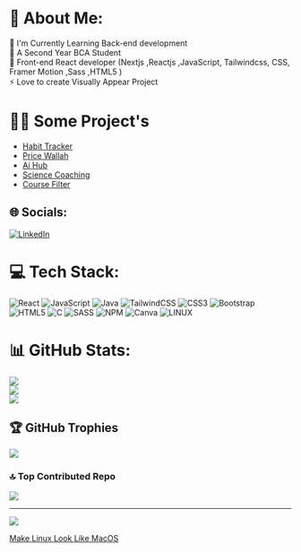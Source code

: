 # 💫 About Me:
🔭 I'm Currently Learning Back-end development<br>👯  A Second Year BCA Student <br>🌱  Front-end React developer (Nextjs ,Reactjs ,JavaScript, Tailwindcss, CSS, Framer Motion ,Sass ,HTML5 )<br>⚡ Love to create Visually Appear Project<br>
# 🤌🏼 Some Project's

- [Habit Tracker](https://habit-trackerr.vercel.app/)
- [Price Wallah](https://pricewallah.vercel.app/)
- [Ai Hub](https://aihubme.vercel.app/)
- [Science Coaching](https://sciencecoching.netlify.app/)
- [Course Filter](https://filter-course.vercel.app/)

## 🌐 Socials:
[![LinkedIn](https://img.shields.io/badge/LinkedIn-%230077B5.svg?logo=linkedin&logoColor=white)](https://linkedin.com/in/https://www.linkedin.com/in/vibhu-gupta-918042221/) 

# 💻 Tech Stack:
![React](https://img.shields.io/badge/react-%2320232a.svg?style=plastic&logo=react&logoColor=%2361DAFB) ![JavaScript](https://img.shields.io/badge/javascript-%23323330.svg?style=plastic&logo=javascript&logoColor=%23F7DF1E) ![Java](https://img.shields.io/badge/java-%23ED8B00.svg?style=plastic&logo=java&logoColor=white) ![TailwindCSS](https://img.shields.io/badge/tailwindcss-%2338B2AC.svg?style=plastic&logo=tailwind-css&logoColor=white) ![CSS3](https://img.shields.io/badge/css3-%231572B6.svg?style=plastic&logo=css3&logoColor=white) ![Bootstrap](https://img.shields.io/badge/bootstrap-%23563D7C.svg?style=plastic&logo=bootstrap&logoColor=white) ![HTML5](https://img.shields.io/badge/html5-%23E34F26.svg?style=plastic&logo=html5&logoColor=white) ![C](https://img.shields.io/badge/c-%2300599C.svg?style=plastic&logo=c&logoColor=white) ![SASS](https://img.shields.io/badge/SASS-hotpink.svg?style=plastic&logo=SASS&logoColor=white) ![NPM](https://img.shields.io/badge/NPM-%23000000.svg?style=plastic&logo=npm&logoColor=white) ![Canva](https://img.shields.io/badge/Canva-%2300C4CC.svg?style=plastic&logo=Canva&logoColor=white) ![LINUX](https://img.shields.io/badge/Linux-FCC624?style=plastic&logo=linux&logoColor=black)
# 📊 GitHub Stats:
![](https://github-readme-stats.vercel.app/api?username=viibhuGupta&theme=radical&hide_border=false&include_all_commits=true&count_private=true)<br/>
![](https://github-readme-streak-stats.herokuapp.com/?user=viibhuGupta&theme=radical&hide_border=false)<br/>
![](https://github-readme-stats.vercel.app/api/top-langs/?username=viibhuGupta&theme=radical&hide_border=false&include_all_commits=true&count_private=true&layout=compact)

## 🏆 GitHub Trophies
![](https://github-profile-trophy.vercel.app/?username=viibhuGupta&theme=dracula&no-frame=false&no-bg=false&margin-w=4)

### 🔝 Top Contributed Repo
![](https://github-contributor-stats.vercel.app/api?username=viibhuGupta&limit=5&theme=dracula&combine_all_yearly_contributions=true)

---
[![](https://visitcount.itsvg.in/api?id=viibhuGupta&icon=9&color=1)](https://visitcount.itsvg.in)

<!-- Proudly created with GPRM ( https://gprm.itsvg.in ) -->


 <a href="https://github.com/viibhuGupta/Linux-Setup-" target="_blank" >Make Linux Look Like MacOS </a>  
